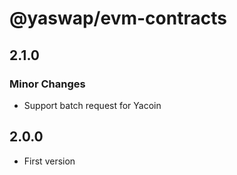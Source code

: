 # @yaswap/evm-contracts

## 2.1.0

### Minor Changes

-   Support batch request for Yacoin

## 2.0.0

-   First version
